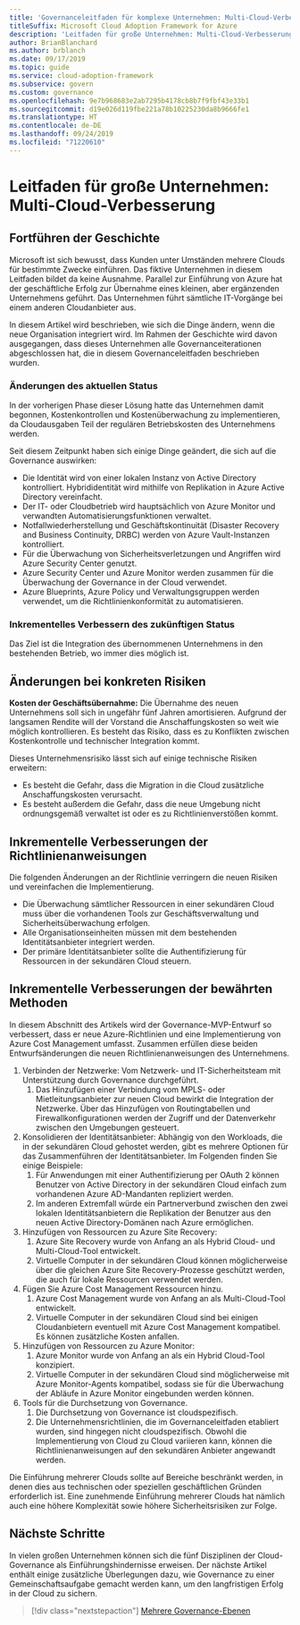 ```yaml
---
title: 'Governanceleitfaden für komplexe Unternehmen: Multi-Cloud-Verbesserung'
titleSuffix: Microsoft Cloud Adoption Framework for Azure
description: 'Leitfaden für große Unternehmen: Multi-Cloud-Verbesserung'
author: BrianBlanchard
ms.author: brblanch
ms.date: 09/17/2019
ms.topic: guide
ms.service: cloud-adoption-framework
ms.subservice: govern
ms.custom: governance
ms.openlocfilehash: 9e7b968683e2ab7295b4178cb8b7f9fbf43e33b1
ms.sourcegitcommit: d19e026d119fbe221a78b10225230da8b9666fe1
ms.translationtype: HT
ms.contentlocale: de-DE
ms.lasthandoff: 09/24/2019
ms.locfileid: "71220610"
---
```

# <a name="large-enterprise-guide-multicloud-improvement"></a>Leitfaden für große Unternehmen: Multi-Cloud-Verbesserung

## <a name="advancing-the-narrative"></a>Fortführen der Geschichte

Microsoft ist sich bewusst, dass Kunden unter Umständen mehrere Clouds für bestimmte Zwecke einführen. Das fiktive Unternehmen in diesem Leitfaden bildet da keine Ausnahme. Parallel zur Einführung von Azure hat der geschäftliche Erfolg zur Übernahme eines kleinen, aber ergänzenden Unternehmens geführt. Das Unternehmen führt sämtliche IT-Vorgänge bei einem anderen Cloudanbieter aus.

In diesem Artikel wird beschrieben, wie sich die Dinge ändern, wenn die neue Organisation integriert wird. Im Rahmen der Geschichte wird davon ausgegangen, dass dieses Unternehmen alle Governanceiterationen abgeschlossen hat, die in diesem Governanceleitfaden beschrieben wurden.

### <a name="changes-in-the-current-state"></a>Änderungen des aktuellen Status

In der vorherigen Phase dieser Lösung hatte das Unternehmen damit begonnen, Kostenkontrollen und Kostenüberwachung zu implementieren, da Cloudausgaben Teil der regulären Betriebskosten des Unternehmens werden.

Seit diesem Zeitpunkt haben sich einige Dinge geändert, die sich auf die Governance auswirken:

- Die Identität wird von einer lokalen Instanz von Active Directory kontrolliert. Hybrididentität wird mithilfe von Replikation in Azure Active Directory vereinfacht.
- Der IT- oder Cloudbetrieb wird hauptsächlich von Azure Monitor und verwandten Automatisierungsfunktionen verwaltet.
- Notfallwiederherstellung und Geschäftskontinuität (Disaster Recovery and Business Continuity, DRBC) werden von Azure Vault-Instanzen kontrolliert.
- Für die Überwachung von Sicherheitsverletzungen und Angriffen wird Azure Security Center genutzt.
- Azure Security Center und Azure Monitor werden zusammen für die Überwachung der Governance in der Cloud verwendet.
- Azure Blueprints, Azure Policy und Verwaltungsgruppen werden verwendet, um die Richtlinienkonformität zu automatisieren.

### <a name="incrementally-improve-the-future-state"></a>Inkrementelles Verbessern des zukünftigen Status

Das Ziel ist die Integration des übernommenen Unternehmens in den bestehenden Betrieb, wo immer dies möglich ist.

## <a name="changes-in-tangible-risks"></a>Änderungen bei konkreten Risiken

**Kosten der Geschäftsübernahme:** Die Übernahme des neuen Unternehmens soll sich in ungefähr fünf Jahren amortisieren. Aufgrund der langsamen Rendite will der Vorstand die Anschaffungskosten so weit wie möglich kontrollieren. Es besteht das Risiko, dass es zu Konflikten zwischen Kostenkontrolle und technischer Integration kommt.

Dieses Unternehmensrisiko lässt sich auf einige technische Risiken erweitern:

- Es besteht die Gefahr, dass die Migration in die Cloud zusätzliche Anschaffungskosten verursacht.
- Es besteht außerdem die Gefahr, dass die neue Umgebung nicht ordnungsgemäß verwaltet ist oder es zu Richtlinienverstößen kommt.

## <a name="incremental-improvement-of-the-policy-statements"></a>Inkrementelle Verbesserungen der Richtlinienanweisungen

Die folgenden Änderungen an der Richtlinie verringern die neuen Risiken und vereinfachen die Implementierung.

- Die Überwachung sämtlicher Ressourcen in einer sekundären Cloud muss über die vorhandenen Tools zur Geschäftsverwaltung und Sicherheitsüberwachung erfolgen.
- Alle Organisationseinheiten müssen mit dem bestehenden Identitätsanbieter integriert werden.
- Der primäre Identitätsanbieter sollte die Authentifizierung für Ressourcen in der sekundären Cloud steuern.

## <a name="incremental-improvement-of-the-best-practices"></a>Inkrementelle Verbesserungen der bewährten Methoden

In diesem Abschnitt des Artikels wird der Governance-MVP-Entwurf so verbessert, dass er neue Azure-Richtlinien und eine Implementierung von Azure Cost Management umfasst. Zusammen erfüllen diese beiden Entwurfsänderungen die neuen Richtlinienanweisungen des Unternehmens.

1. Verbinden der Netzwerke: Vom Netzwerk- und IT-Sicherheitsteam mit Unterstützung durch Governance durchgeführt.
    1. Das Hinzufügen einer Verbindung vom MPLS- oder Mietleitungsanbieter zur neuen Cloud bewirkt die Integration der Netzwerke. Über das Hinzufügen von Routingtabellen und Firewallkonfigurationen werden der Zugriff und der Datenverkehr zwischen den Umgebungen gesteuert.
2. Konsolidieren der Identitätsanbieter: Abhängig von den Workloads, die in der sekundären Cloud gehostet werden, gibt es mehrere Optionen für das Zusammenführen der Identitätsanbieter. Im Folgenden finden Sie einige Beispiele:
    1. Für Anwendungen mit einer Authentifizierung per OAuth 2 können Benutzer von Active Directory in der sekundären Cloud einfach zum vorhandenen Azure AD-Mandanten repliziert werden.
    2. Im anderen Extremfall würde ein Partnerverbund zwischen den zwei lokalen Identitätsanbietern die Replikation der Benutzer aus den neuen Active Directory-Domänen nach Azure ermöglichen.
3. Hinzufügen von Ressourcen zu Azure Site Recovery:
    1. Azure Site Recovery wurde von Anfang an als Hybrid Cloud- und Multi-Cloud-Tool entwickelt.
    2. Virtuelle Computer in der sekundären Cloud können möglicherweise über die gleichen Azure Site Recovery-Prozesse geschützt werden, die auch für lokale Ressourcen verwendet werden.
4. Fügen Sie Azure Cost Management Ressourcen hinzu.
    1. Azure Cost Management wurde von Anfang an als Multi-Cloud-Tool entwickelt.
    2. Virtuelle Computer in der sekundären Cloud sind bei einigen Cloudanbietern eventuell mit Azure Cost Management kompatibel. Es können zusätzliche Kosten anfallen.
5. Hinzufügen von Ressourcen zu Azure Monitor:
    1. Azure Monitor wurde von Anfang an als ein Hybrid Cloud-Tool konzipiert.
    2. Virtuelle Computer in der sekundären Cloud sind möglicherweise mit Azure Monitor-Agents kompatibel, sodass sie für die Überwachung der Abläufe in Azure Monitor eingebunden werden können.
6. Tools für die Durchsetzung von Governance.
    1. Die Durchsetzung von Governance ist cloudspezifisch.
    2. Die Unternehmensrichtlinien, die im Governanceleitfaden etabliert wurden, sind hingegen nicht cloudspezifisch. Obwohl die Implementierung von Cloud zu Cloud variieren kann, können die Richtlinienanweisungen auf den sekundären Anbieter angewandt werden.

Die Einführung mehrerer Clouds sollte auf Bereiche beschränkt werden, in denen dies aus technischen oder speziellen geschäftlichen Gründen erforderlich ist. Eine zunehmende Einführung mehrerer Clouds hat nämlich auch eine höhere Komplexität sowie höhere Sicherheitsrisiken zur Folge.

## <a name="next-steps"></a>Nächste Schritte

In vielen großen Unternehmen können sich die fünf Disziplinen der Cloud-Governance als Einführungshindernisse erweisen. Der nächste Artikel enthält einige zusätzliche Überlegungen dazu, wie Governance zu einer Gemeinschaftsaufgabe gemacht werden kann, um den langfristigen Erfolg in der Cloud zu sichern.

> [!div class="nextstepaction"]
> [Mehrere Governance-Ebenen](./multiple-layers-of-governance.md)
